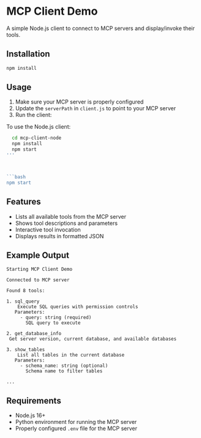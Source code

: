 # MCP Client Demo

A simple Node.js client to connect to MCP servers and display/invoke their tools.

## Installation

```bash
npm install
```

## Usage

1. Make sure your MCP server is properly configured
2. Update the `serverPath` in `client.js` to point to your MCP server
3. Run the client:

To use the Node.js client:
 
```bash
  cd mcp-client-node
  npm install
  npm start
'''



```bash
npm start
```

## Features

- Lists all available tools from the MCP server
- Shows tool descriptions and parameters
- Interactive tool invocation
- Displays results in formatted JSON

## Example Output

```
Starting MCP Client Demo

Connected to MCP server

Found 8 tools:

1. sql_query
    Execute SQL queries with permission controls
   Parameters:
     - query: string (required)
       SQL query to execute

2. get_database_info
 Get server version, current database, and available databases

3. show_tables
    List all tables in the current database
   Parameters:
     - schema_name: string (optional)
       Schema name to filter tables

...
```

## Requirements

- Node.js 16+
- Python environment for running the MCP server
- Properly configured `.env` file for the MCP server
